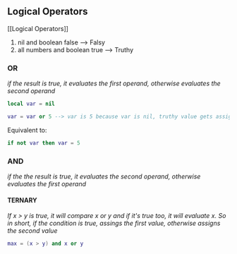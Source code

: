 
## Logical Operators
[[Logical Operators]]
1. nil and boolean false --> Falsy
2. all numbers and boolean true --> Truthy

### OR
*if the result is true, it evaluates the first operand, otherwise evaluates the second operand*

```lua
local var = nil

var = var or 5 --> var is 5 because var is nil, truthy value gets assigned to the var
```

Equivalent to:
```lua
if not var then var = 5
```

### AND

*if the the result is true, it evaluates the second operand, otherwise evaluates the first operand*

#### TERNARY
*If x > y is true, it will compare x or y and if it's true too, it will evaluate x. So in short, if the condition is true, assings the first value, otherwise assigns the second value*
```lua
max = (x > y) and x or y
```
